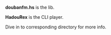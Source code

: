 **doubanfm.hs** is the lib.

**HadouRex** is the CLI player.

Dive in to corresponding directory for more info.
